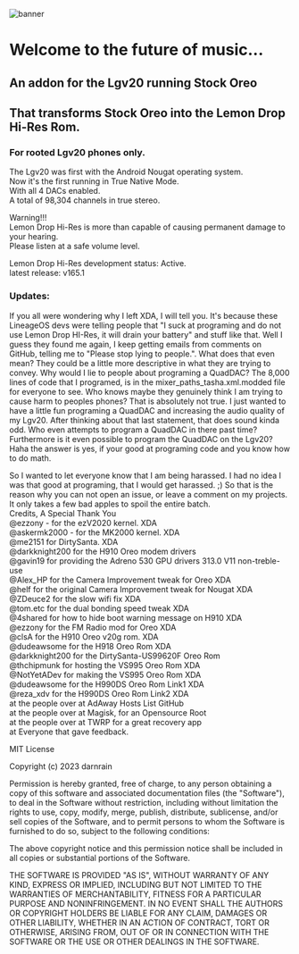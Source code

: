 ![banner](https://github.com/darnrain/Lemon_Drop_Hi-Res/assets/60840489/1fd80758-cdef-4be1-afb5-1d6666d383a0)
# Welcome to the future of music...<br>
## An addon for the Lgv20 running Stock Oreo
## That transforms Stock Oreo into the Lemon Drop Hi-Res Rom.
### For rooted Lgv20 phones only.
The Lgv20 was first with the Android Nougat operating system.<br>
Now it's the first running in True Native Mode.<br>
With all 4 DACs enabled.<br>
A total of 98,304 channels in true stereo.<br>

Warning!!!<br>
Lemon Drop Hi-Res is more than capable of causing permanent damage to your hearing.<br>
Please listen at a safe volume level.<br>

Lemon Drop Hi-Res development status: Active.<br>
latest release: v165.1<br>

### Updates:
If you all were wondering why I left XDA, I will tell you. It's because these LineageOS devs were telling people that "I suck at programing and do not use Lemon Drop HI-Res, it will drain your battery" and stuff like that. Well I guess they found me again, I keep getting emails from comments on GitHub, telling me to "Please stop lying to people.". What does that even mean? They could be a little more descriptive in what they are trying to convey. Why would I lie to people about programing a QuadDAC? The 8,000 lines of code that I programed, is in the mixer_paths_tasha.xml.modded file for everyone to see. Who knows maybe they genuinely think I am trying to cause harm to peoples phones? That is absolutely not true. I just wanted to have a little fun programing a QuadDAC and increasing the audio quality of my Lgv20. After thinking about that last statement, that does sound kinda odd. Who even attempts to program a QuadDAC in there past time? Furthermore is it even possible to program the QuadDAC on the Lgv20? Haha the answer is yes, if your good at programing code and you know how to do math.<br>

So I wanted to let everyone know that I am being harassed. I had no idea I was that good at programing, that I would get harassed. ;) So that is the reason why you can not open an issue, or leave a comment on my projects. It only takes a few bad apples to spoil the entire batch.<br>
Credits, A Special Thank You<br>
@ezzony - for the ezV2020 kernel. XDA<br>
@askermk2000 - for the MK2000 kernel. XDA<br>
@me2151 for DirtySanta. XDA<br>
@darkknight200 for the H910 Oreo modem drivers<br>
@gavin19 for providing the Adreno 530 GPU drivers 313.0 V11 non-treble-use<br>
@Alex_HP for the Camera Improvement tweak for Oreo XDA<br>
@helf for the original Camera Improvement tweak for Nougat XDA<br>
@ZDeuce2 for the slow wifi fix XDA<br>
@tom.etc for the dual bonding speed tweak XDA<br>
@4shared for how to hide boot warning message on H910 XDA<br>
@ezzony for the FM Radio mod for Oreo XDA<br>
@clsA for the H910 Oreo v20g rom. XDA<br>
@dudeawsome for the H918 Oreo Rom XDA<br>
@darkknight200 for the DirtySanta-US99620F Oreo Rom<br>
@thchipmunk for hosting the VS995 Oreo Rom XDA<br>
@NotYetADev for making the VS995 Oreo Rom XDA<br>
@dudeawsome for the H990DS Oreo Rom Link1 XDA<br>
@reza_xdv for the H990DS Oreo Rom Link2 XDA<br>
at the people over at AdAway Hosts List GitHub<br>
at the people over at Magisk, for an Opensource Root<br>
at the people over at TWRP for a great recovery app<br>
at Everyone that gave feedback.<br>

MIT License<br>

Copyright (c) 2023 darnrain

Permission is hereby granted, free of charge, to any person obtaining a copy
of this software and associated documentation files (the "Software"), to deal
in the Software without restriction, including without limitation the rights
to use, copy, modify, merge, publish, distribute, sublicense, and/or sell
copies of the Software, and to permit persons to whom the Software is
furnished to do so, subject to the following conditions:

The above copyright notice and this permission notice shall be included in all
copies or substantial portions of the Software.

THE SOFTWARE IS PROVIDED "AS IS", WITHOUT WARRANTY OF ANY KIND, EXPRESS OR
IMPLIED, INCLUDING BUT NOT LIMITED TO THE WARRANTIES OF MERCHANTABILITY,
FITNESS FOR A PARTICULAR PURPOSE AND NONINFRINGEMENT. IN NO EVENT SHALL THE
AUTHORS OR COPYRIGHT HOLDERS BE LIABLE FOR ANY CLAIM, DAMAGES OR OTHER
LIABILITY, WHETHER IN AN ACTION OF CONTRACT, TORT OR OTHERWISE, ARISING FROM,
OUT OF OR IN CONNECTION WITH THE SOFTWARE OR THE USE OR OTHER DEALINGS IN THE
SOFTWARE.<br>

